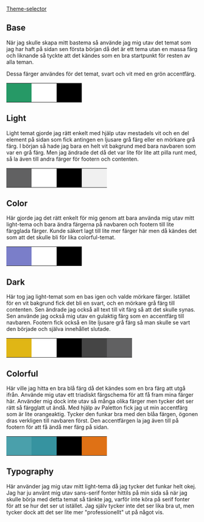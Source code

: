 <a href="theme-selector">Theme-selector</a>

<h2>Base</h2>

När jag skulle skapa mitt bastema så använde jag mig utav det temat som jag har haft på sidan sen första början då det är ett tema utan en massa färg och liknande så tyckte att det kändes som en bra startpunkt för resten av alla teman.

Dessa färger användes för det temat, svart och vit med en grön accentfärg.

<table style="border-spacing: 4px; border-collapse: seperate;">
    <tbody>
        <tr>
            <td style="height: 50px; width: 50px; background-color: #269966">
            <td style="height: 50px; width: 50px; background-color: #FFFFFF">
            <td style="height: 50px; width: 50px; background-color: #000000">
        </tr>
    </tbody>
</table>

<h2>Light</h2>

Light temat gjorde jag rätt enkelt med hjälp utav mestadels vit och en del element på sidan som fick antingen en ljusare grå färg eller en mörkare grå färg. I början så hade jag bara en helt vit bakgrund med bara navbaren som var en grå färg. Men jag ändrade det då det var lite för lite att pilla runt med, så la även till andra färger för footern och contenten.

<table style="border-spacing: 4px; border-collapse: seperate;">
    <tbody>
        <tr>
            <td style="height: 50px; width: 50px; background-color: #616162">
            <td style="height: 50px; width: 50px; background-color: #FFFFFF">
            <td style="height: 50px; width: 50px; background-color: #000000">
            <td style="height: 50px; width: 50px; background-color: #F0F0F0">
        </tr>
    </tbody>
</table>

<h2>Color</h2>

Här gjorde jag det rätt enkelt för mig genom att bara använda mig utav mitt light-tema och bara ändra färgerna på navbaren och footern till lite färgglada färger. Kunde säkert lagt till lite mer färger här men då kändes det som att det skulle bli för lika colorful-temat.

<table style="border-spacing: 4px; border-collapse: seperate;">
    <tbody>
        <tr>
            <td style="height: 50px; width: 50px; background-color: #7A7EC9">
            <td style="height: 50px; width: 50px; background-color: #FFFFFF">
            <td style="height: 50px; width: 50px; background-color: #000000">
        </tr>
    </tbody>
</table>

<h2>Dark</h2>

Här tog jag light-temat som en bas igen och valde mörkare färger. Istället för en vit bakgrund fick det bli en svart, och en mörkare grå färg till contenten. Sen ändrade jag också all text till vit färg så att det skulle synas. Sen använde jag också mig utav en gulaktig färg som en accentfärg till navbaren. Footern fick också en lite ljusare grå färg så man skulle se vart den började och själva innehållet slutade.

<table style="border-spacing: 4px; border-collapse: seperate;">
    <tbody>
        <tr>
            <td style="height: 50px; width: 50px; background-color: #E0B615">
            <td style="height: 50px; width: 50px; background-color: #FFFFFF">
            <td style="height: 50px; width: 50px; background-color: #000000">
            <td style="height: 50px; width: 50px; background-color: #454545">
            <td style="height: 50px; width: 50px; background-color: #616162">
        </tr>
    </tbody>
</table>

<h2>Colorful</h2>

Här ville jag hitta en bra blå färg då det kändes som en bra färg att utgå ifrån. Använde mig utav ett triadiskt färgschema för att få fram mina färger här. Använder mig dock inte utav så många olika färger men tycker det ser rätt så färgglatt ut ändå. Med hjälp av Paletton fick jag ut min accentfärg som är lite orangeaktig. Tycker den funkar bra med den blåa färgen, ögonen dras verkligen till navbaren först. Den accentfärgen la jag även till på footern för att få ändå mer färg på sidan.

<table style="border-spacing: 4px; border-collapse: seperate;">
    <tbody>
        <tr>
            <td style="height: 50px; width: 50px; background-color: #4AA0AB">
            <td style="height: 50px; width: 50px; background-color: #3693A0">
            <td style="height: 50px; width: 50px; background-color: #000000">
            <td style="height: 50px; width: 50px; background-color: #DF7115">
        </tr>
    </tbody>
</table>

<h2>Typography</h2>

Här använder jag mig utav mitt light-tema då jag tycker det funkar helt okej. Jag har ju använt mig utav sans-serif fonter hittils på min sida så när jag skulle börja med detta temat så tänkte jag, varför inte köra på serif fonter för att se hur det ser ut istället. Jag själv tycker inte det ser lika bra ut, men tycker dock att det ser lite mer "professionellt" ut på något vis. 

